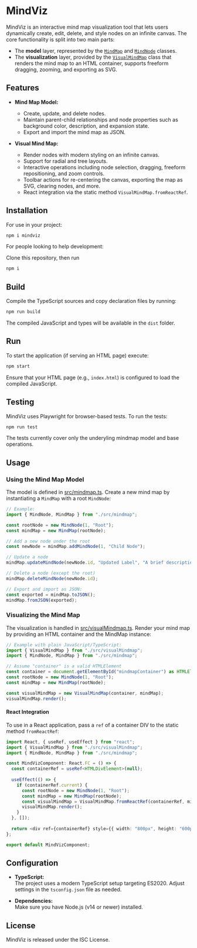 
# MindViz

MindViz is an interactive mind map visualization tool that lets users dynamically create, edit, delete, and style nodes on an infinite canvas. The core functionality is split into two main parts:

- The **model** layer, represented by the [`MindMap`](src/mindmap.ts) and [`MindNode`](src/mindmap.ts) classes.
- The **visualization** layer, provided by the [`VisualMindMap`](src/visualMindmap.ts) class that renders the mind map to an HTML container, supports freeform dragging, zooming, and exporting as SVG.

## Features

- **Mind Map Model:**  
  - Create, update, and delete nodes.
  - Maintain parent-child relationships and node properties such as background color, description, and expansion state.
  - Export and import the mind map as JSON.

- **Visual Mind Map:**  
  - Render nodes with modern styling on an infinite canvas.
  - Support for radial and tree layouts.
  - Interactive operations including node selection, dragging, freeform repositioning, and zoom controls.
  - Toolbar actions for re-centering the canvas, exporting the map as SVG, clearing nodes, and more.
  - React integration via the static method `VisualMindMap.fromReactRef`.

## Installation

For use in your project:

```bash
npm i mindviz
```

For people looking to help development:

Clone this repository, then run
```bash
npm i
```

## Build

Compile the TypeScript sources and copy declaration files by running:

```bash
npm run build
```

The compiled JavaScript and types will be available in the `dist` folder.

## Run

To start the application (if serving an HTML page) execute:

```bash
npm start
```

Ensure that your HTML page (e.g., `index.html`) is configured to load the compiled JavaScript.

## Testing

MindViz uses Playwright for browser-based tests. To run the tests:

```bash
npm run test
```

The tests currently cover only the underyling mindmap model and base operations.

## Usage

### Using the Mind Map Model

The model is defined in [src/mindmap.ts](src/mindmap.ts). Create a new mind map by instantiating a `MindMap` with a root `MindNode`:

```typescript
// Example:
import { MindNode, MindMap } from "./src/mindmap";

const rootNode = new MindNode(1, "Root");
const mindMap = new MindMap(rootNode);

// Add a new node under the root
const newNode = mindMap.addMindNode(1, "Child Node");

// Update a node
mindMap.updateMindNode(newNode.id, "Updated Label", "A brief description");

// Delete a node (except the root)
mindMap.deleteMindNode(newNode.id);

// Export and import as JSON:
const exported = mindMap.toJSON();
mindMap.fromJSON(exported);
```

### Visualizing the Mind Map

The visualization is handled in [src/visualMindmap.ts](src/visualMindmap.ts). Render your mind map by providing an HTML container and the MindMap instance:

```typescript
// Example with plain JavaScript/TypeScript:
import { VisualMindMap } from "./src/visualMindmap";
import { MindNode, MindMap } from "./src/mindmap";

// Assume "container" is a valid HTMLElement
const container = document.getElementById("mindmapContainer") as HTMLElement;
const rootNode = new MindNode(1, "Root");
const mindMap = new MindMap(rootNode);

const visualMindMap = new VisualMindMap(container, mindMap);
visualMindMap.render();
```

#### React Integration

To use in a React application, pass a `ref` of a container DIV to the static method `fromReactRef`:

```typescript
import React, { useRef, useEffect } from "react";
import { VisualMindMap } from "./src/visualMindmap";
import { MindNode, MindMap } from "./src/mindmap";

const MindVizComponent: React.FC = () => {
  const containerRef = useRef<HTMLDivElement>(null);
  
  useEffect(() => {
    if (containerRef.current) {
      const rootNode = new MindNode(1, "Root");
      const mindMap = new MindMap(rootNode);
      const visualMindMap = VisualMindMap.fromReactRef(containerRef, mindMap);
      visualMindMap.render();
    }
  }, []);
  
  return <div ref={containerRef} style={{ width: "800px", height: "600px" }} />;
};

export default MindVizComponent;
```

## Configuration

- **TypeScript:**  
  The project uses a modern TypeScript setup targeting ES2020. Adjust settings in the `tsconfig.json` file as needed.

- **Dependencies:**  
  Make sure you have Node.js (v14 or newer) installed.

## License

MindViz is released under the ISC License.
```